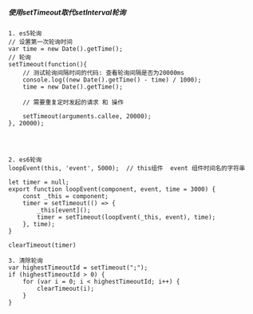 ##### 使用setTimeout取代setInterval轮询
    
    1. es5轮询
    // 设置第一次轮询时间
    var time = new Date().getTime();
    // 轮询
    setTimeout(function(){
        // 测试轮询间隔时间的代码: 查看轮询间隔是否为20000ms
        console.log((new Date().getTime() - time) / 1000);
        time = new Date().getTime();

        // 需要重复定时发起的请求 和 操作
        
        setTimeout(arguments.callee, 20000);
    }, 20000);
    
    
    
    
    2. es6轮询
    loopEvent(this, 'event', 5000);  // this组件  event 组件时间名的字符串
    
    let timer = null;
    export function loopEvent(component, event, time = 3000) {
        const _this = component;
        timer = setTimeout(() => {
            _this[event]();
            timer = setTimeout(loopEvent(_this, event), time);
        }, time);
    }
    
    clearTimeout(timer)
    
    3. 清除轮询
    var highestTimeoutId = setTimeout(";");
    if (highestTimeoutId > 0) {
        for (var i = 0; i < highestTimeoutId; i++) {
            clearTimeout(i);
        }
    }